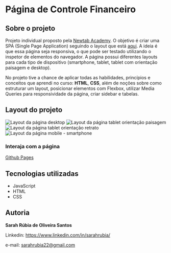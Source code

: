 # Página de Controle Financeiro

## Sobre o projeto

Projeto individual proposto pela [Newtab Academy](https://www.newtab.academy/). O objetivo é criar uma SPA (Single Page Application) seguindo o layout que está [aqui](https://www.figma.com/file/U8ojEXx2vxSK2KOvoBvHVH8y/Frontend-test?node-id=13%3A42). A ideia é que essa página seja responsiva, o que pode ser testado utilizando o inspetor de elementos do navegador. A página possui diferentes layouts para cada tipo de dispositivo (smartphone, tablet, tablet com orientação paisagem e desktop).

No projeto tive a chance de aplicar todas as habilidades, princípios e conceitos que aprendi no curso: **HTML**, **CSS**, além de noções sobre como estruturar um layout, posicionar elementos com Flexbox, utilizar Media Queries para responsividade da página, criar sidebar e tabelas.

## Layout do projeto

![Layout da página desktop](https://github.com/sarahrubia/controle-financeiro-nta/blob/main/assets/img/layout/layout-desktop.png)
![Layout da página tablet orientação paisagem](https://github.com/sarahrubia/controle-financeiro-nta/blob/main/assets/img/layout/layout-tablet-paisagem.png)
![Layout da página tablet orientação retrato](https://github.com/sarahrubia/controle-financeiro-nta/blob/main/assets/img/layout/layout-tablet-retrato.png?raw=true)
![Layout da página mobile - smartphone](https://github.com/sarahrubia/controle-financeiro-nta/blob/main/assets/img/layout/layout-mobile.png?raw=true)

### Interaja com a página

[Github Pages](https://sarahrubia.github.io/controle-financeiro-nta/)

## Tecnologias utilizadas

- JavaScript
- HTML
- CSS

## Autoria

**Sarah Rúbia de Oliveira Santos**

Linkedin: https://www.linkedin.com/in/sarahrubia/ <br>

e-mail: sarahrubia22@gmail.com

